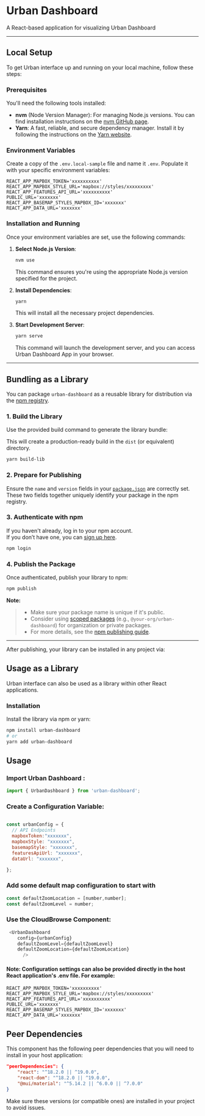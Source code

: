 # Urban Dashboard

A React-based application for visualizing Urban Dashboard

---

## Local Setup

To get Urban interface up and running on your local machine, follow these steps:

### Prerequisites

You'll need the following tools installed:

- **nvm** (Node Version Manager): For managing Node.js versions. You can find installation instructions on the [nvm GitHub page](https://github.com/nvm-sh/nvm).
- **Yarn**: A fast, reliable, and secure dependency manager. Install it by following the instructions on the [Yarn website](https://classic.yarnpkg.com/lang/en/docs/install/#mac-stable).

### Environment Variables

Create a copy of the `.env.local-sample` file and name it `.env`. Populate it with your specific environment variables:

```
REACT_APP_MAPBOX_TOKEN='xxxxxxxxxx'
REACT_APP_MAPBOX_STYLE_URL='mapbox://styles/xxxxxxxxx'
REACT_APP_FEATURES_API_URL='xxxxxxxxxx'
PUBLIC_URL='xxxxxxx'
REACT_APP_BASEMAP_STYLES_MAPBOX_ID='xxxxxxx'
REACT_APP_DATA_URL='xxxxxxx'

```

### Installation and Running

Once your environment variables are set, use the following commands:

1.  **Select Node.js Version**:

    ```bash
    nvm use
    ```

    This command ensures you're using the appropriate Node.js version specified for the project.

2.  **Install Dependencies**:

    ```bash
    yarn
    ```

    This will install all the necessary project dependencies.

3.  **Start Development Server**:
    ```bash
    yarn serve
    ```
    This command will launch the development server, and you can access Urban Dashboard App in your browser.

---

## Bundling as a Library

You can package `urban-dashboard` as a reusable library for distribution via the [npm registry](https://www.npmjs.com/).

### 1. Build the Library

Use the provided build command to generate the library bundle:

This will create a production-ready build in the `dist` (or equivalent) directory.

```bash
yarn build-lib
```

### 2. Prepare for Publishing

Ensure the `name` and `version` fields in your [`package.json`](https://docs.npmjs.com/cli/v10/configuring-npm/package-json) are correctly set.  
 These two fields together uniquely identify your package in the npm registry.

### 3. Authenticate with npm

If you haven't already, log in to your npm account.  
If you don’t have one, you can [sign up here](https://www.npmjs.com/signup).

```bash
npm login
```

### 4. Publish the Package

Once authenticated, publish your library to npm:

```bash
npm publish
```

**Note:**

> - Make sure your package name is unique if it's public.
> - Consider using [scoped packages](https://docs.npmjs.com/cli/v10/using-npm/scope) (e.g., `@your-org/urban-dashboard`) for organization or private packages.
> - For more details, see the [npm publishing guide](https://docs.npmjs.com/cli/v10/commands/npm-publish).

---

After publishing, your library can be installed in any project via:

## Usage as a Library

Urban interface can also be used as a library within other React applications.

### Installation

Install the library via npm or yarn:

```bash
npm install urban-dashboard
# or
yarn add urban-dashboard
```

## Usage

### Import Urban Dashboard :

```JavaScript
import { UrbanDashboard } from 'urban-dashboard';
```

### Create a Configuration Variable:

```JavaScript

const urbanConfig = {
  // API Endpoints
  mapboxToken:"xxxxxxx",
  mapboxStyle: "xxxxxxx",
  basemapStyle: "xxxxxxx",
  featuresApiUrl: "xxxxxxx",
  dataUrl: "xxxxxxx",

};

```

### Add some default map configuration to start with

```Javascript
const defaultZoomLocation = [number,number];
const defaultZoomLevel = number;
```

### Use the CloudBrowse Component:

```JavaScript
 <UrbanDashboard
    config={urbanConfig}
    defaultZoomLevel={defaultZoomLevel}
    defaultZoomLocation={defaultZoomLocation}
      />
```

#### Note: Configuration settings can also be provided directly in the host React application's .env file. For example:

```
REACT_APP_MAPBOX_TOKEN='xxxxxxxxxx'
REACT_APP_MAPBOX_STYLE_URL='mapbox://styles/xxxxxxxxx'
REACT_APP_FEATURES_API_URL='xxxxxxxxxx'
PUBLIC_URL='xxxxxxx'
REACT_APP_BASEMAP_STYLES_MAPBOX_ID='xxxxxxx'
REACT_APP_DATA_URL='xxxxxxx'

```

## Peer Dependencies

This component has the following peer dependencies that you will need to install in your host application:

```JSON
"peerDependencies": {
    "react": "^18.2.0 || ^19.0.0",
    "react-dom": "^18.2.0 || ^19.0.0",
    "@mui/material": "^5.14.2 || ^6.0.0 || ^7.0.0"
}
```

Make sure these versions (or compatible ones) are installed in your project to avoid issues.

